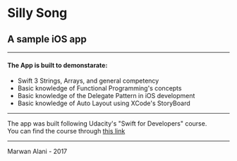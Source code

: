 # Silly Song  
## A sample iOS app  

-----  

#### The App is built to demonstarate:
- Swift 3 Strings, Arrays, and general competency
- Basic knowledge of Functional Programming's concepts
- Basic knowledge of the Delegate Pattern in iOS development
- Basic knowledge of Auto Layout using XCode's StoryBoard

-----  

The app was built following Udacity's "Swift for Developers" course.  
You can find the course through [this link](https://www.udacity.com/course/swift-for-developers--ud1025)  

-----  

Marwan Alani - 2017  
